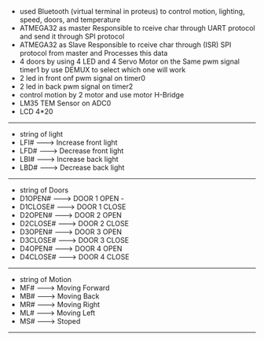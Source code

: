 - used  Bluetooth (virtual terminal in proteus) to control motion, lighting, speed, doors, and temperature                                    
- ATMEGA32 as master Responsible to rceive char through UART protocol  and send it through SPI protocol                                       
- ATMEGA32 as Slave Responsible to rceive char through (ISR) SPI protocol  from master and Processes this data                                     
- 4 doors by using 4 LED and 4 Servo Motor  on the Same pwm signal timer1 by use DEMUX to select which one will work                                    
- 2 led in front onf pwm signal on timer0                                                                                                     
- 2 led in back  pwm signal on timer2                                                                                                                          
- control motion by  2 motor and use motor H-Bridge                                                                                                                        
- LM35 TEM Sensor on ADC0                                                                                                                                
- LCD 4*20                                                                                                                                       

---------------------------------------------------------------------------------------------
- string of light                                                                                                                                 
- LFI# ---> Increase front light
- LFD# ---> Decrease front light                                                                     
- LBI# ---> Increase back light
-  LBD# ---> Decrease back light      

---------------------------------------------------------------------------------------------

- string of Doors                                                                                                                                
- D1OPEN# ---> DOOR 1 OPEN                                                                                                                                     -
- D1CLOSE# ---> DOOR 1 CLOSE                                                                               
- D2OPEN# ---> DOOR 2 OPEN                                                                             
- D2CLOSE# ---> DOOR 2 CLOSE                                                                                                                                                           
- D3OPEN# ---> DOOR 3 OPEN                                                                             
 - D3CLOSE# ---> DOOR 3 CLOSE                                                                                                                                                            
- D4OPEN# ---> DOOR 4 OPEN                                                                             
- D4CLOSE# ---> DOOR 4 CLOSE                                                                                  

---------------------------------------------------------------------------------------------

- string of Motion                                                                                                                                
- MF# --->  Moving Forward                                                                             
- MB# --->   Moving Back                                                                                                                                                           
- MR# --->  Moving Right                                                                             
- ML#   --->  Moving Left
- MS#   ---> Stoped                                                                                     

---------------------------------------------------------------------------------------------


 
